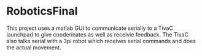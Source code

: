 RoboticsFinal
=============

This project uses a matlab GUI to communicate serially to a TivaC launchpad to give cooderinates as well as receivie feedback.  The TivaC also talks serial with a 3pi robot which receives serial commands and does the actual movement.
